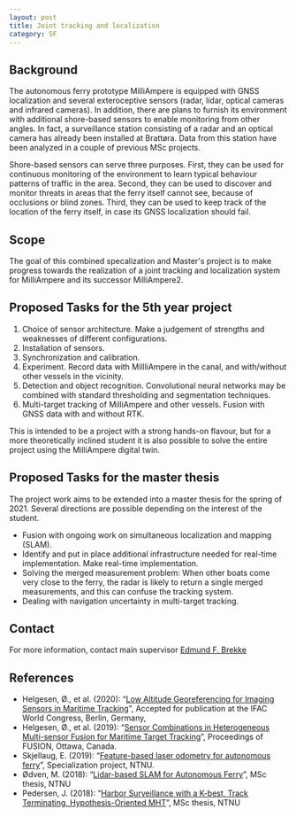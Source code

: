 ```yaml
---
layout: post
title: Joint tracking and localization
category: SF
---
```

## Background
The autonomous ferry prototype MilliAmpere is equipped with GNSS localization and several exteroceptive sensors (radar, lidar, optical cameras and infrared cameras). In addition, there are plans to furnish its environment with additional shore-based sensors to enable monitoring from other angles. In fact, a surveillance station consisting of a radar and an optical camera has already been installed at Brattøra. Data from this station have been analyzed in a couple of previous MSc projects. 

Shore-based sensors can serve three purposes. First, they can be used for continuous monitoring of the environment to learn typical behaviour patterns of traffic in the area. Second, they can be used to discover and monitor threats in areas that the ferry itself cannot see, because of occlusions or blind zones. Third, they can be used to keep track of the location of the ferry itself, in case its GNSS localization should fail. 



## Scope
The goal of this combined specalization and Master's project is to make progress towards the realization of a joint tracking and localization system for MilliAmpere and its successor MilliAmpere2.


## Proposed Tasks for the 5th year project

1. Choice of sensor architecture. Make a judgement of strengths and weaknesses of different configurations.
2. Installation of sensors. 
3. Synchronization and calibration. 
4. Experiment. Record data with MillliAmpere in the canal, and with/without other vessels in the vicinity. 
5. Detection and object recognition. Convolutional neural networks may be combined with standard thresholding and segmentation techniques. 
6. Multi-target tracking of MilliAmpere and other vessels. Fusion with GNSS data with and without RTK.

This is intended to be a project with a strong hands-on flavour, but for a more theoretically inclined student it is also possible to solve the entire project using the MilliAmpere digital twin. 

## Proposed Tasks for the master thesis

The project work aims to be extended into a master thesis for the spring of 2021. Several directions are possible depending on the interest of the student. 

*  Fusion with ongoing work on simultaneous localization and mapping (SLAM). 
* Identify and put in place additional infrastructure needed for real-time implementation. Make real-time implementation. 
* Solving the merged measurement problem: When other boats come very close to the ferry, the radar is likely to return a single merged measurements, and this can confuse the tracking system. 
* Dealing with navigation uncertainty in multi-target tracking. 

## Contact
For more information, contact main supervisor [Edmund F. Brekke](http://www.ntnu.no/ansatte/edmundfo)

## References

* Helgesen, Ø., et al. (2020): “[Low Altitude Georeferencing for Imaging Sensors in Maritime Tracking](http://folk.ntnu.no/edmundfo/msc2019-2020/Georeferencing_paper)”, Accepted for publication at the IFAC World Congress, Berlin, Germany,
* Helgesen, Ø., et al. (2019): “[Sensor Combinations in Heterogeneous Multi-sensor Fusion for Maritime Target Tracking](https://ieeexplore.ieee.org/document/9011297)”, Proceedings of FUSION, Ottawa, Canada.
* Skjellaug, E. (2019): “[Feature-based laser odometry for autonomous ferry](http://folk.ntnu.no/edmundfo/msc2019-2020/Skjellaug-laser-odo.pdf)”, Specialization project, NTNU. 
* Ødven, M. (2018): “[Lidar-based SLAM for Autonomous Ferry](http://folk.ntnu.no/edmundfo/msc2019-2020/MasterFinalReducedMarius.pdf)”, MSc thesis, NTNU
* Pedersen, J. (2018): “[Harbor Surveillance with a K-best, Track Terminating, Hypothesis-Oriented MHT](http://folk.ntnu.no/edmundfo/msc2019-2020/masteroppgaveJesperPedersenReduced.pdf)”, MSc thesis, NTNU
